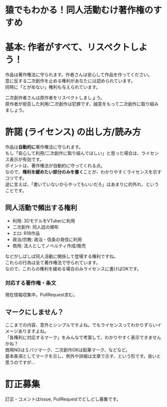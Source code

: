# 猿でもわかる！同人活動むけ著作権のすすめ
# 基本: 作者がすべて、リスペクトしよう！
作品は著作権法に守られます。作者さんは安心して作品を作ってください。  
意に反する二次創作を止める権利があなたには認められています。  
同時に「とがめない」権利も与えられています。  

二次創作者さんは原作者をリスペクトしましょう。  
原作者が拒否した利用/二次創作は犯罪です、誠意をもって二次創作に取り組みましょう。  

# 許諾 (ライセンス) の出し方/読み方
作品は**自動的に**著作権法に守られます。  
もし「安心して利用/二次創作に取り組んでほしい」と思った場合は、ライセンス表示が有効です。  
ポイントは、著作権法が自動的に守ってくれる点。  
なので、**権利を緩めたい部分のみを書く**ことが、わかりやすくライセンスを示すコツです。    
逆に言えば、「書いていないからやってもいいだろ」はあまりに的外れ、ということです。  
## 同人活動で頻出する権利
* 利用: 3DモデルをVTuberに利用
* 二次創作: 同人誌の頒布
* エロ: R18作品
* 政治/宗教: 政治・信条の発信に利用
* 商用: 法人としてノベルティ作成/販売

などがしばしば同人活動に関係して登場する権利ですね。  
これらの行為は全て著作権法で守られています。  
なので、これらの権利を緩める場合のみライセンスに書けばOKです。  
### 対応する著作権・条文
現在情報収集中。PullRequest求む。  
## マークにしません？
ここまでの内容、意外とシンプルですよね。でもライセンスってわかりずらいイメージありますよね。  
「各権利に対応するマーク」をみんなで考案して、わかりやすく表示できませんかね？  
商用NGは＄バツマーク、二次創作OKは鉛筆マーク、などなど。  
基本条項としてマークを示し、例外や詳細は文章で示す、という形です。良いと思うのですが…  

# 訂正募集
訂正・コメントはIssue, PullRequestでどしどし募集です。  
